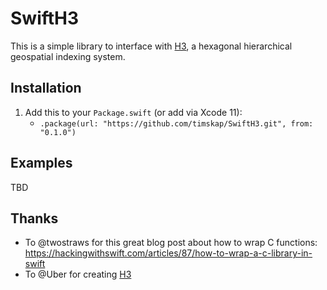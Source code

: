 # SwiftH3

This is a simple library to interface with [H3](https://github.com/uber/h3), a hexagonal hierarchical geospatial indexing system.

## Installation

1. Add this to your `Package.swift` (or add via Xcode 11):
    * `.package(url: "https://github.com/timskap/SwiftH3.git", from: "0.1.0")`

## Examples

TBD

## Thanks

* To @twostraws for this great blog post about how to wrap C functions: https://hackingwithswift.com/articles/87/how-to-wrap-a-c-library-in-swift
* To @Uber for creating [H3](https://uber.github.io/h3)
